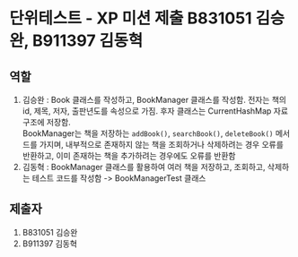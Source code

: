 # 단위테스트 - XP 미션 제출 B831051 김승완, B911397 김동혁

## 역할
1. 김승완 : Book 클래스를 작성하고, BookManager 클래스를 작성함. 전자는 책의 id, 제목, 저자, 출판년도를 속성으로 가짐. 후자 클래스는 CurrentHashMap 자료구조에 저장함.<br>
BookManager는 책을 저장하는 `addBook()`, `searchBook()`, `deleteBook()` 메서드를 가지며, 내부적으로 존재하지 않는 책을 조회하거나 삭제하려는 경우 오류를 반환하고, 이미 존재하는 책을 추가하려는 경우에도 오류를 반환함
2. 김동혁 : BookManager 클래스를 활용하여 여러 책을 저장하고, 조회하고, 삭제하는 테스트 코드를 작성함 -> BookManagerTest 클래스
## 제출자
1. B831051 김승완
2. B911397 김동혁